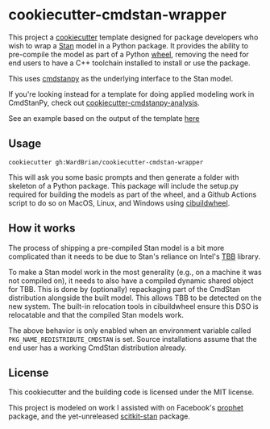 # cookiecutter-cmdstan-wrapper

This project a [cookiecutter](https://cookiecutter.readthedocs.io/en/stable/index.html)
template  designed for package developers who wish to wrap a [Stan](mc-stan.org)
model in a Python package.
It provides the ability to pre-compile the model as part
of a Python [wheel](https://pypi.org/project/wheel/), removing the need for end users
to have a C++ toolchain installed to install or use the package.

This uses [cmdstanpy](https://github.com/stan-dev/cmdstanpy) as the underlying interface to the Stan model.

If you're looking instead for a template for doing applied modeling work in CmdStanPy,
check out [cookiecutter-cmdstanpy-analysis](https://github.com/teddygroves/cookiecutter-cmdstanpy-analysis).


See an example based on the output of the template [here](https://github.com/WardBrian/stan_py_example)

## Usage

```
cookiecutter gh:WardBrian/cookiecutter-cmdstan-wrapper
```

This will ask you some basic prompts and then generate a folder with skeleton of a Python package.
This package will include the setup.py required for building the models as part of the wheel, and
a Github Actions script to do so on MacOS, Linux, and Windows using
[cibuildwheel](https://cibuildwheel.readthedocs.io/en/stable/).

## How it works

The process of shipping a pre-compiled Stan model is a bit more complicated than it needs to be
due to Stan's reliance on Intel's [TBB](https://www.intel.com/content/www/us/en/developer/tools/oneapi/onetbb.html)
library.

To make a Stan model work in the most generality (e.g., on a machine it was not compiled on),
it needs to also have a compiled dynamic shared object for TBB. This is done by (optionally)
repackaging part of the CmdStan distribution alongside the built model. This allows TBB
to be detected on the new system. The built-in relocation tools in cibuildwheel ensure this
DSO is relocatable and that the compiled Stan models work.

The above behavior is only enabled when an environment variable called `PKG_NAME_REDISTRIBUTE_CMDSTAN` is set.
Source installations assume that the end user has a working CmdStan distribution already.


## License
This cookiecutter and the building code is licensed under the MIT license.

This project is modeled on work I assisted with on Facebook's
[prophet](https://github.com/facebook/prophet/) package, and the yet-unreleased
[scitkit-stan](https://github.com/WardBrian/scikit-stan) package.
